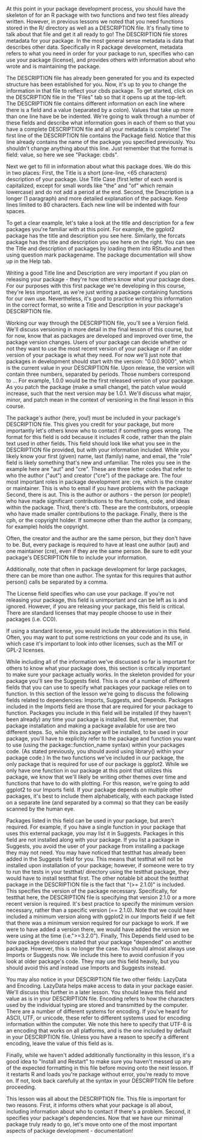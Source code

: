 At this point in your package development process, you should have the skeleton of for an R package with two functions and two test files already written. However, in previous lessons we noted that you need functions stored in the R/ directory as well as a DESCRIPTION file. It's finally time to talk about that file and get it all ready to go! The DESCRIPTION file stores metadata for your package. In the most general sense metadata is data that describes other data. Specifically in R package development, metadata refers to what you need in order for your package to run, specifies who can use your package (license), and provides others with information about who wrote and is maintaining the package.

The DESCRIPTION file has already been generated for you and its expected structure has been established for you. Now, it's up to you to change the information in that file to reflect your cbds package. To get started, click on the DESCRIPTION file in the "Files" tab so that it opens up at the top-left. The DESCRIPTION file contains different information on each line where there is a field and a value (separated by a colon). Values that take up more than one line have be be indented. We're going to walk through a number of these fields and describe what information goes in each of them so that you have a complete DESCRIPTION file and all your metadata is complete! The first line of the DESCRIPTION file contains the Package field. Notice that this line already contains the name of the package you specified previously. You shouldn't change anything about this line. Just remember that the format is field: value, so here we see "Package: cbds".

Next we get to fill in information about what this package does. We do this in two places: First, the Title is a short (one-line, <65 characters) description of your package. Use Title Case (first letter of each word is capitalized, except for small words like "the" and "of" which remain lowercase) and do not add a period at the end. Second, the Description is a longer (1 paragraph) and more detailed explanation of the package. Keep lines limited to 80 characters. Each new line will be indented with four spaces.

To get a clear example, let's take a look at the title and description for a few packages you're familiar with at this point. For example, the ggplot2 package has the title and description you see here. Similarly, the forcats package has the title and description you see here on the right. You can see the Title and description of packages by loading them into RStudio and then using question mark packagename. The package documentation will show up in the Help tab. 

Writing a good Title line and Description are very important if you plan on releasing your package - they're how others know what your package does. For our purposes with this first package we're developing in this course, they're less important, as we're just writing a package containing functions for our own use. Nevertheless, it's good to practice writing this information in the correct format, so write a Title and Description in your package's DESCRIPTION file.

Working our way through the DESCRIPTION file, you'll see a Version field. We'll discuss versioning in more detail in the final lesson of this course, but for now, know that as packages are developed and improved over time, the package version changes. Users of your package can decide whether or not they want to use the most recent version of your package or if an older version of your package is what they need. For now we'll just note that packages in development should start with the version: "0.0.0.9000", which is the current value in your DESCRIPTION file. Upon release, the version will contain three numbers, separated by periods. Those numbers correspond to <major>.<minor>.<patch>. For example, 1.0.0 would be the first released version of your package. As you patch the package (make a small change), the patch value would increase, such that the next version may be 1.0.1. We'll discuss what major, minor, and patch mean in the context of versioning in the final lesson in this course.

The package's author (here, you!) must be included in your package's DESCRIPTION file. This gives you credit for your package, but more importantly let's others know who to contact if something goes wrong. The format for this field is odd because it includes R code, rather than the plain text used in other fields. This field should look like what you see in the DESCRIPTION file provided, but with your information included. While you likely know your first (given) name, last (family) name, and email, the "role" field is likely something that's new and unfamiliar. The roles you see in the example here are "aut" and "cre". These are three letter codes that refer to who the author ("aut") and creator ("cre") of the package are. The four most important roles in package development are: cre, which is the creator or maintainer. This is who to email if you have problems with the package Second, there is aut. This is the author or authors - the person (or people!) who have made significant contributions to the functions, code, and ideas within the package. Third, there's ctb. These are the contributors, orpeople who have made smaller contributions to the package. Finally, there is the cph, or the copyright holder. If someone other than the author (a company, for example) holds the copyright. 

Often, the creator and the author are the same person, but they don't have to be. But, every package is required to have at least one author (aut) and one maintainer (cre), even if they are the same person. Be sure to edit your package's DESCRIPTION file to include your information.

Additionally, note that often in package development for large packages, there can be more than one author. The syntax for this requires that author person() calls be separated by a comma. 

The License field specifies who can use your package. If you're not releasing your package, this field is unimportant and can be left as is and ignored. However, if you are releasing your package, this field is critical. There are standard licenses that may people choose to use in their packages (i.e. CC0). 

If using a standard license, you would include the abbreviation in this field. Often, you may want to put some restrictions on your code and its use, in which case it's important to look into other licenses, such as the MIT or GPL-2 licenses.

While including all of the information we've discussed so far is important for others to know what your package does, this section is critically important to make sure your package actually works. In the skeleton provided for your package you'll see the Suggests field. This is one of a number of different fields that you can use to specify what packages your package relies on to function. In this section of the lesson we're going to discuss the following fields related to dependencies: Imports, Suggests, and Depends.  Packages included in the Imports field are those that are required for your package to function. Packages you include in this field will be installed (if they haven't been already) any time your package is installed. But, remember, that package installation and making a package available for use are two different steps. So, while this package will be installed, to be used in your package, you'll have to explicitly refer to the package and function you want to use (using the package::function_name syntax) within your packages code. (As stated previously, you should avoid using library() within your package code.) In the two functions we've included in our package, the only package that is required for use of our package is ggplot2. While we only have one function in our package at this point that utilizes this package, we know that we'll likely be writing other themes over time and functions that have to do with plotting. For this reason, we're going to add ggplot2 to our Imports field. If your package depends on multiple other packages, it's best to include them alphabetically, with each package listed on a separate line (and separated by a comma) so that they can be easily scanned by the human eye.

Packages listed in this field can be used in your package, but aren't required. For example, if you have a single function in your package that uses this external package, you may list it in Suggests. Packages in this field are not installed along with your package. If you list a package in Suggests, you avoid the user of your package from installing a package they may not need. You may have noticed that testthat has already been added in the Suggests field for you. This means that testthat will not be installed upon installation of your package; however, if someone were to try to run the tests in your testthat/ directory using the testthat package, they would have to install testthat first. The other notable bit about the testthat package in the DESCRIPTION file is the fact that "(>= 2.1.0)" is included. This specifies the version of the package necessary. Specifically, for testthat here, the DESCRIPTION file is specifying that version 2.1.0 or a more recent version is required. It's best practice to specify the minimum version necessary, rather than a specific version (== 2.1.0). Note that we could have included a minimum version along with ggplot2 in our Imports field if we felt that there was a minimum version required for our package to work. If we were to have added a version there, we would have added the version we were using at the time (i.e.">=3.2.0"). Finally, This Depends field used to be how package developers stated that your package "depended" on another package. However, this is no longer the case. You should almost always use Imports or Suggests now. We include this here to avoid confusion if you look at older package's code. They may use this field heavily, but you should avoid this and instead use Imports and Suggests instead.

You may also notice in your DESCRIPTION file two other fields: LazyData and Encoding. LazyData helps make access to data in your package easier. We'll discuss this further in a later lesson. You should leave this field and value as is in your DESCRIPTION file. Encoding refers to how the characters used by the individual typing are stored and transmitted by the computer. There are a number of different systems for encoding. If you've heard for ASCII, UTF, or unicode, these refer to different systems used for encoding information within the computer. We note this here to specify that UTF-8 is an encoding that works on all platforms, and is the one included by default in your DESCRIPTION file. Unless you have a reason to specify a different encoding, leave the value of this field as is.

Finally, while we haven't added additionally functionality in this lesson, it's a good idea to "Install and Restart" to make sure you haven't messed up any of the expected formatting in this file before moving onto the next lesson. If it restarts R and loads you're package without error, you're ready to move on. If not, look back carefully at the syntax in your DESCRIPTION file before proceeding.

This lesson was all about the DESCRIPTION file. This file is important for two reasons. First, it informs others what your package is all about, including information about who to contact if there's a problem. Second, it specifies your package's dependencies. Now that we have our minimal package truly ready to go, let's move onto one of the most important aspects of package development - documentation!
